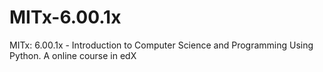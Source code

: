 # MITx-6.00.1x
MITx: 6.00.1x - Introduction to Computer Science and Programming Using Python. A online course in edX
